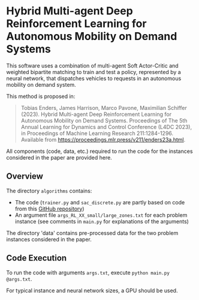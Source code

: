 # Hybrid Multi-agent Deep Reinforcement Learning for Autonomous Mobility on Demand Systems

This software uses a combination of multi-agent Soft Actor-Critic and weighted bipartite matching to train and test a policy, represented by a neural network, that dispatches vehicles to requests in an autonomous mobility on demand system. 

This method is proposed in:

> Tobias Enders, James Harrison, Marco Pavone, Maximilian Schiffer (2023). Hybrid Multi-agent Deep Reinforcement Learning for Autonomous Mobility on Demand Systems. Proceedings of The 5th Annual Learning for Dynamics and Control Conference (L4DC 2023), in Proceedings of Machine Learning Research 211:1284-1296. Available from https://proceedings.mlr.press/v211/enders23a.html.

All components (code, data, etc.) required to run the code for the instances considered in the paper are provided here. 

## Overview
The directory `algorithms` contains:
- The code (`trainer.py` and `sac_discrete.py` are partly based on code from this [GitHub repository](https://github.com/keiohta/tf2rl))
- An argument file `args_RL_XX_small/large_zones.txt` for each problem instance (see comments in `main.py` for explanations of the arguments)

The directory 'data' contains pre-processed data for the two problem instances considered in the paper.


## Code Execution
To run the code with arguments `args.txt`, execute `python main.py @args.txt`. 

For typical instance and neural network sizes, a GPU should be used. 
